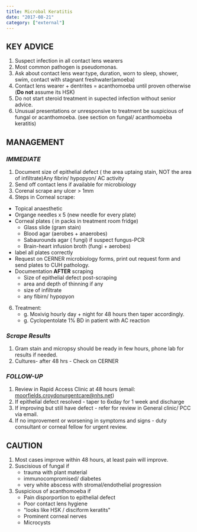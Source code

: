 ```yaml
---
title: Microbal Keratitis
date: "2017-08-21"
category: ["external"]
---
```


## KEY ADVICE 

1.  Suspect infection in all contact lens wearers
2.  Most common pathogen is pseudomonas.
3.  Ask about contact lens wear:type, duration, worn to sleep, shower, swim, contact with stagnant freshwater(amoeba)
4.  Contact lens wearer + dentrites = acanthomoeba until proven otherwise (**Do not** assume its HSK)
5.  Do not start steroid treatment in supected infection without senior advice.
6.  Unusual presentations or unresponsive to treatment be suspicious of fungal or acanthomoeba. (see section on fungal/ acanthomoeba keratitis)
     

 ## MANAGEMENT 

 
 ### _IMMEDIATE_ 
 
1. Document size of epithelial defect ( the area uptaing stain, NOT  the area of infiltrate)Any fibrin/ hypopyon/ AC activity
3. Send off contact lens if available for microbiology
4. Corenal scrape any ulcer > 1mm
5. Steps in Corneal scrape:
* Topical anaesthetic
* Organge needles x 5 (new needle for every plate)
* Corneal plates ( in packs in treatment room fridge)
    * Glass slide (gram stain)
    * Blood agar (aerobes + anaerobes)
    * Sabaurounds agar ( fungi) if suspect fungus-PCR
    * Brain-heart infusion broth (fungi + aerobes)
* label all plates correctly
* Request on CERNER microbiology forms, print out request form and send plates to CUH pathology.
* Documentation **AFTER** scraping
    * Size of epithelial defect post-scraping
    * area and depth of thinning if any
    * size of infiltrate
    * any fibirn/ hypopyon

6. Treatment:
    * g. Moxivig hourly day + night for 48 hours then taper accordingly.
    * g. Cyclopentolate 1% BD in patient with AC reaction
    

 ### _Scrape Results_ 
 
1.  Gram stain and micropsy should be ready in few hours, phone lab for results if needed.
2.  Cultures- after 48 hrs - Check on CERNER

 ### _FOLLOW-UP_
 
 1. Review in Rapid Access Clinic at 48 hours 
 (email: moorfields.croydonurgentcare@nhs.net)
 3. If epithelial defect resolved - taper to 6xday for 1 week and discharge
 4. If improving but still have defect - refer for review in General clinic/ PCC via email.
 5. If no improvement or worsening in symptoms and signs - duty consultant or corneal fellow for urgent review.

 ## CAUTION 
 
1. Most cases improve within 48 hours, at least pain will improve.
2. Suscisious of fungal if
    * trauma with plant material
    * immunocompromised/ diabetes
    * very white abscess with stromal/endothelial progression
3. Suspicious of acanthomoeba if
    * Pain disporportion to epithelial defect
    * Poor contact lens hygiene
    * "looks like HSK / disciform keratits"
    * Prominent corneal nerves
    * Microcysts
